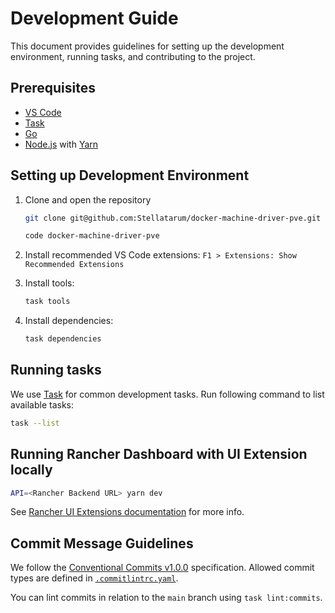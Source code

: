 # Development Guide

This document provides guidelines for setting up the development environment, running tasks, and contributing to the project.

## Prerequisites

* [VS Code](https://code.visualstudio.com/)
* [Task](https://taskfile.dev/)
* [Go](https://go.dev/)
* [Node.js](https://nodejs.org/) with [Yarn](https://yarnpkg.com/)

## Setting up Development Environment

1. Clone and open the repository

    ```bash
    git clone git@github.com:Stellatarum/docker-machine-driver-pve.git
    ```

    ```bash
    code docker-machine-driver-pve
    ```

1. Install recommended VS Code extensions: `F1 > Extensions: Show Recommended Extensions`

1. Install tools:

    ```bash
    task tools
    ```

1. Install dependencies:

    ```bash
    task dependencies
    ```

## Running tasks

We use [Task](https://taskfile.dev/) for common development tasks. Run following command to list available tasks:

```bash
task --list
```

## Running Rancher Dashboard with UI Extension locally

```bash
API=<Rancher Backend URL> yarn dev
```

See [Rancher UI Extensions documentation](https://extensions.rancher.io/) for more info.

## Commit Message Guidelines

We follow the [Conventional Commits v1.0.0](https://www.conventionalcommits.org/en/v1.0.0/) specification. Allowed commit types are defined in [`.commitlintrc.yaml`](../.commitlintrc.yaml).

You can lint commits in relation to the `main` branch using `task lint:commits`.
